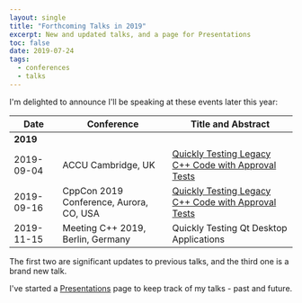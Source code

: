 ```yaml
---
layout: single
title: "Forthcoming Talks in 2019"
excerpt: New and updated talks, and a page for Presentations 
toc: false
date: 2019-07-24
tags:
  - conferences
  - talks
---
```


I'm delighted to announce I'll be speaking at these events later this year:

| Date  | Conference | Title and Abstract |
| - | - | - |
| **2019** | &nbsp; | | &nbsp; | | &nbsp; | | &nbsp; | | &nbsp; |
| 2019-09-04 | ACCU Cambridge, UK | [Quickly Testing Legacy C++ Code with Approval Tests](https://www.meetup.com/ACCU-Cambridge/events/262761572/) |
| 2019-09-16 | CppCon 2019 Conference, Aurora, CO, USA |  [Quickly Testing Legacy C++ Code with Approval Tests](https://cppcon2019.sched.com/event/Sfdj/quickly-testing-legacy-c-code-with-approval-tests) |
| 2019-11-15 | Meeting C++ 2019, Berlin, Germany | Quickly Testing Qt Desktop Applications |

The first two are significant updates to previous talks, and the third one is a brand new talk. 

I've started a [Presentations](/conferences/presentations.html) page to keep track of my talks - past and future.

